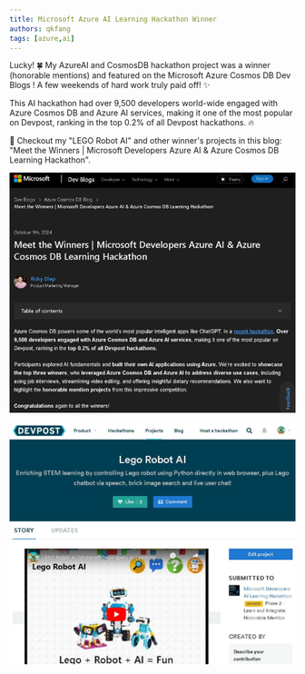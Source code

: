 ```yaml
---
title: Microsoft Azure AI Learning Hackathon Winner
authors: qkfang
tags: [azure,ai]
---
```


Lucky! 🍀 My AzureAI and CosmosDB hackathon project was a winner (honorable mentions) and featured on the Microsoft Azure Cosmos DB Dev Blogs ! A few weekends of hard work truly paid off! ✨

This AI hackathon had over 9,500 developers world-wide engaged with Azure Cosmos DB and Azure AI services, making it one of the most popular on Devpost, ranking in the top 0.2% of all Devpost hackathons. 🔥 

📢 Checkout my "LEGO Robot AI" and other winner's projects in this blog: "Meet the Winners | Microsoft Developers Azure AI & Azure Cosmos DB Learning Hackathon".

![microsoft-azure-ai-learning-hackathon-blog](images/microsoft-azure-ai-learning-hackathon-blog.png)

![microsoft-azure-ai-learning-hackathon-app](images/microsoft-azure-ai-learning-hackathon-app.png)

